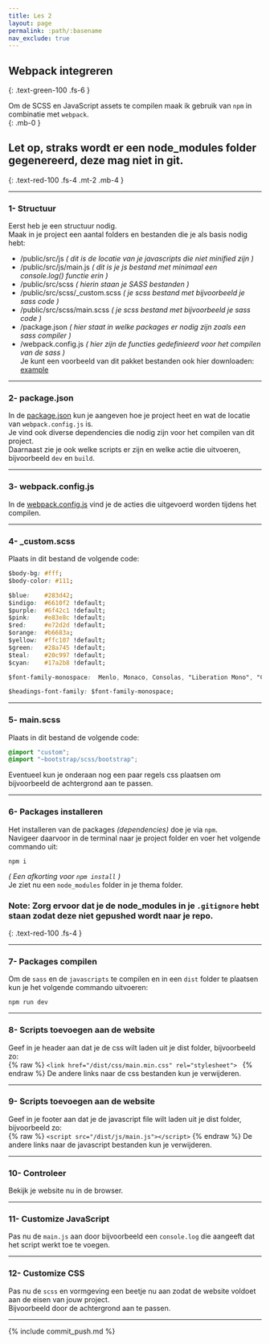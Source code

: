 ```yaml
---
title: Les 2
layout: page
permalink: :path/:basename
nav_exclude: true
---
```


## Webpack integreren
{: .text-green-100 .fs-6 }
 
Om de SCSS en JavaScript assets te compilen maak ik gebruik van `npm` in combinatie met `webpack`.  
{: .mb-0 }
## Let op, straks wordt er een **node_modules** folder gegenereerd, deze mag niet in git.
{: .text-red-100 .fs-4 .mt-2 .mb-4 }

---
### 1- Structuur
Eerst heb je een structuur nodig.  
Maak in je project een aantal folders en bestanden die je als basis nodig hebt:
- /public/src/js _( dit is de locatie van je javascripts die niet minified zijn )_
- /public/src/js/main.js _( dit is je js bestand met minimaal een console.log() functie erin )_
- /public/src/scss _( hierin staan je SASS bestanden )_
- /public/src/scss/\_custom.scss _( je scss bestand met bijvoorbeeld je sass code )_
- /public/src/scss/main.scss _( je scss bestand met bijvoorbeeld je sass code )_
- /package.json _( hier staat in welke packages er nodig zijn zoals een sass compiler  )_
- /webpack.config.js _( hier zijn de functies gedefinieerd voor het compilen van de sass )_  
Je kunt een voorbeeld van dit pakket bestanden ook hier downloaden: [example](data%2Fexample.zip)

---
### 2- package.json
In de [package.json](data%2Fpackage.json) kun je aangeven hoe je project heet en wat de locatie van `webpack.config.js` is.  
Je vind ook diverse dependencies die nodig zijn voor het compilen van dit project.  
Daarnaast zie je ook welke scripts er zijn en welke actie die uitvoeren, bijvoorbeeld `dev` en `build`.

---
### 3- webpack.config.js
In de [webpack.config.js](data%2Fwebpack.config.js) vind je de acties die uitgevoerd worden tijdens het compilen.  

---
### 4- _custom.scss
Plaats in dit bestand de volgende code:
```css
$body-bg: #fff;
$body-color: #111;

$blue:    #283d42;
$indigo:  #6610f2 !default;
$purple:  #6f42c1 !default;
$pink:    #e83e8c !default;
$red:     #e72d2d !default;
$orange:  #b6683a;
$yellow:  #ffc107 !default;
$green:   #28a745 !default;
$teal:    #20c997 !default;
$cyan:    #17a2b8 !default;

$font-family-monospace:  Menlo, Monaco, Consolas, "Liberation Mono", "Courier New", monospace !default;

$headings-font-family: $font-family-monospace;
```

--- 
### 5- main.scss
Plaats in dit bestand de volgende code:
```css
@import "custom";
@import "~bootstrap/scss/bootstrap";
```
Eventueel kun je onderaan nog een paar regels css plaatsen om bijvoorbeeld de achtergrond aan te passen.  


---
### 6- Packages installeren
Het installeren van de packages _(dependencies)_ doe je via `npm`.  
Navigeer daarvoor in de terminal naar je project folder en voer het volgende commando uit:  
```shell
npm i
```
_( Een afkorting voor `npm install` )_  
Je ziet nu een `node_modules` folder in je thema folder.  
### **Note:** Zorg ervoor dat je de node_modules in je `.gitignore` hebt staan zodat deze niet gepushed wordt naar je repo.
{: .text-red-100 .fs-4 }
  
---
### 7- Packages compilen
Om de `sass` en de `javascripts` te compilen en in een `dist` folder te plaatsen kun je het volgende commando uitvoeren:  
```shell
npm run dev
```

---
### 8- Scripts toevoegen aan de website 
Geef in je header aan dat je de css wilt laden uit je dist folder, bijvoorbeeld zo:  
{% raw %}
`<link href="/dist/css/main.min.css" rel="stylesheet"> `
{% endraw %}
De andere links naar de css bestanden kun je verwijderen.

---
### 9- Scripts toevoegen aan de website 
Geef in je footer aan dat je de javascript file wilt laden uit je dist folder, bijvoorbeeld zo:  
{% raw %}
`<script src="/dist/js/main.js"></script>`
{% endraw %}
De andere links naar de javascript bestanden kun je verwijderen.

---
### 10- Controleer
Bekijk je website nu in de browser.

---
### 11- Customize JavaScript
Pas nu de `main.js` aan door bijvoorbeeld een `console.log` die aangeeft dat het script werkt toe te voegen.  

---
### 12- Customize CSS
Pas nu de `scss` en vormgeving een beetje nu aan zodat de website voldoet aan de eisen van jouw project.  
Bijvoorbeeld door de achtergrond aan te passen.

---

{% include commit_push.md %}
